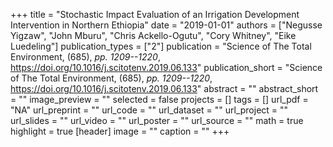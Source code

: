 +++
title = "Stochastic Impact Evaluation of an Irrigation Development Intervention in Northern Ethiopia"
date = "2019-01-01"
authors = ["Negusse Yigzaw", "John Mburu", "Chris Ackello-Ogutu", "Cory Whitney", "Eike Luedeling"]
publication_types = ["2"]
publication = "Science of The Total Environment, (685), _pp. 1209--1220_, https://doi.org/10.1016/j.scitotenv.2019.06.133"
publication_short = "Science of The Total Environment, (685), _pp. 1209--1220_, https://doi.org/10.1016/j.scitotenv.2019.06.133"
abstract = ""
abstract_short = ""
image_preview = ""
selected = false
projects = []
tags = []
url_pdf = "NA"
url_preprint = ""
url_code = ""
url_dataset = ""
url_project = ""
url_slides = ""
url_video = ""
url_poster = ""
url_source = ""
math = true
highlight = true
[header]
image = ""
caption = ""
+++
